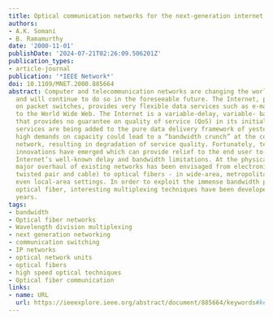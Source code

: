 ```yaml
---
title: Optical communication networks for the next-generation internet
authors:
- A.K. Somani
- B. Ramamurthy
date: '2000-11-01'
publishDate: '2024-07-21T02:26:09.506201Z'
publication_types:
- article-journal
publication: '*IEEE Network*'
doi: 10.1109/MNET.2000.885664
abstract: Computer and telecommunication networks are changing the world dramatically
  and will continue to do so in the foreseeable future. The Internet, primarily based
  on packet switches, provides very flexible data services such as e-mail and access
  to the World Wide Web. The Internet is a variable-delay, variable- bandwidth network
  that provides no guarantee on quality of service (QoS) in its initial phase. New
  services are being added to the pure data delivery framework of yesterday. Such
  high demands on capacity could lead to a “bandwidth crunch” at the core wide-area
  network, resulting in degradation of service quality. Fortunately, technological
  innovations have emerged which can provide relief to the end user to overcome the
  Internet’s well-known delay and bandwidth limitations. At the physical layer, a
  major overhaul of existing networks has been envisaged from electronic media (e.g.,
  twisted pair and cable) to optical fibers - in wide-area, metropolitan-area, and
  even local-area settings. In order to exploit the immense bandwidth potential of
  optical fiber, interesting multiplexing techniques have been developed over the
  years.
tags:
- bandwidth
- Optical fiber networks
- Wavelength division multiplexing
- next generation networking
- communication switching
- IP networks
- optical network units
- optical fibers
- high speed optical techniques
- Optical fiber communication
links:
- name: URL
  url: https://ieeexplore.ieee.org/abstract/document/885664/keywords#keywords
---
```

